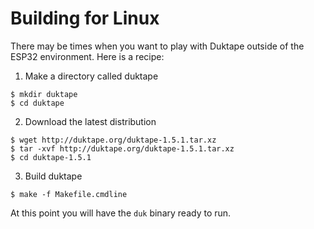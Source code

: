 # Building for Linux
There may be times when you want to play with Duktape outside of the ESP32 environment.
Here is a recipe:

1. Make a directory called duktape
```
$ mkdir duktape
$ cd duktape
```

2. Download the latest distribution
```
$ wget http://duktape.org/duktape-1.5.1.tar.xz
$ tar -xvf http://duktape.org/duktape-1.5.1.tar.xz
$ cd duktape-1.5.1

```

3. Build duktape
```
$ make -f Makefile.cmdline
```

At this point you will have the `duk` binary ready to run.

